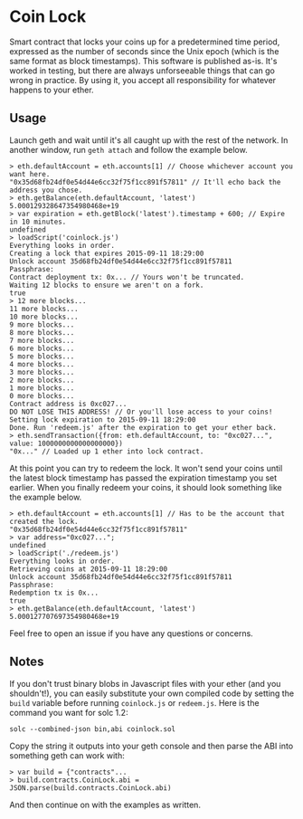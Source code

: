 # Coin Lock

Smart contract that locks your coins up for a predetermined time period, expressed as the number of seconds since the Unix epoch (which is the same format as block timestamps). This software is published as-is. It's worked in testing, but there are always unforseeable things that can go wrong in practice. By using it, you accept all responsibility for whatever happens to your ether.

## Usage

Launch geth and wait until it's all caught up with the rest of the network. In another window, run `geth attach` and follow the example below.

```
> eth.defaultAccount = eth.accounts[1] // Choose whichever account you want here.
"0x35d68fb24df0e54d44e6cc32f75f1cc891f57811" // It'll echo back the address you chose.
> eth.getBalance(eth.defaultAccount, 'latest')
5.000129328647354980468e+19
> var expiration = eth.getBlock('latest').timestamp + 600; // Expire in 10 minutes.
undefined
> loadScript('coinlock.js')
Everything looks in order.
Creating a lock that expires 2015-09-11 18:29:00
Unlock account 35d68fb24df0e54d44e6cc32f75f1cc891f57811
Passphrase: 
Contract deployment tx: 0x... // Yours won't be truncated.
Waiting 12 blocks to ensure we aren't on a fork.
true
> 12 more blocks...
11 more blocks...
10 more blocks...
9 more blocks...
8 more blocks...
7 more blocks...
6 more blocks...
5 more blocks...
4 more blocks...
3 more blocks...
2 more blocks...
1 more blocks...
0 more blocks...
Contract address is 0xc027...
DO NOT LOSE THIS ADDRESS! // Or you'll lose access to your coins!
Setting lock expiration to 2015-09-11 18:29:00
Done. Run 'redeem.js' after the expiration to get your ether back.
> eth.sendTransaction({from: eth.defaultAccount, to: "0xc027...", value: 1000000000000000000})
"0x..." // Loaded up 1 ether into lock contract.
```

At this point you can try to redeem the lock. It won't send your coins until the latest block timestamp has passed the expiration timestamp you set earlier. When you finally redeem your coins, it should look something like the example below.

```
> eth.defaultAccount = eth.accounts[1] // Has to be the account that created the lock.
"0x35d68fb24df0e54d44e6cc32f75f1cc891f57811"
> var address="0xc027...";
undefined
> loadScript('./redeem.js')
Everything looks in order.
Retrieving coins at 2015-09-11 18:29:00
Unlock account 35d68fb24df0e54d44e6cc32f75f1cc891f57811
Passphrase: 
Redemption tx is 0x...
true
> eth.getBalance(eth.defaultAccount, 'latest')
5.000127707697354980468e+19
```

Feel free to open an issue if you have any questions or concerns.

## Notes

If you don't trust binary blobs in Javascript files with your ether (and you shouldn't!), you can easily substitute your own compiled code by setting the `build` variable before running `coinlock.js` or `redeem.js`. Here is the command you want for solc 1.2:

    solc --combined-json bin,abi coinlock.sol

Copy the string it outputs into your geth console and then parse the ABI into something geth can work with:

    > var build = {"contracts"...
    > build.contracts.CoinLock.abi = JSON.parse(build.contracts.CoinLock.abi)

And then continue on with the examples as written.
